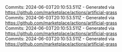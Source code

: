 Commits: 2024-06-03T20:10:53.511Z - Generated via https://github.com/marketplace/actions/artificial-grass
<br>
Commits: 2024-06-03T20:10:53.511Z - Generated via https://github.com/marketplace/actions/artificial-grass
<br>
Commits: 2024-06-03T20:10:53.511Z - Generated via https://github.com/marketplace/actions/artificial-grass
<br>
Commits: 2024-06-03T20:10:53.511Z - Generated via https://github.com/marketplace/actions/artificial-grass
<br>
